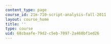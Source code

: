 ```yaml
---
content_type: page
course_id: 21m-710-script-analysis-fall-2011
layout: course_home
title: ''
type: course
uid: 68cbaafe-79d2-c5eb-7097-2a460bf1ed26
---
```

